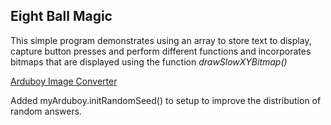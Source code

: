 ## Eight Ball Magic ##

This simple program demonstrates using an array to store text to display,
capture button presses and perform different functions and incorporates 
bitmaps that are displayed using the function *drawSlowXYBitmap()*

[Arduboy Image Converter](http://www.andrewlowndes.co.uk/blog/graphics/arduboy-image-converter)

Added myArduboy.initRandomSeed() to setup to improve the distribution of random answers.


